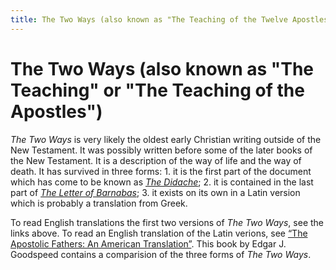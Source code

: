 ```yaml
---
title: The Two Ways (also known as "The Teaching of the Twelve Apostles")
---
```


# The Two Ways (also known as "The Teaching" or "The Teaching of the Apostles")

*The Two Ways* is very likely the oldest early Christian writing outside of the New Testament. It was possibly written before some of the later books of the New Testament.  It is a description of the way of life and the way of death. It has survived in three forms: 1. it is the first part of the document which has come to be known as [*The Didache*](didache.html); 2. it is contained in the last part of [*The Letter of Barnabas*](barnabas.html); 3. it exists on its own in a Latin version which is probably a translation from Greek.

To read English translations the first two versions of *The Two Ways*, see the links above. To read an English translation of the Latin verions, see [“The Apostolic Fathers: An American Translation”](goodspeedapostolicfathers.html). This book by Edgar J. Goodspeed contains a comparision of the three forms of *The Two Ways*.
